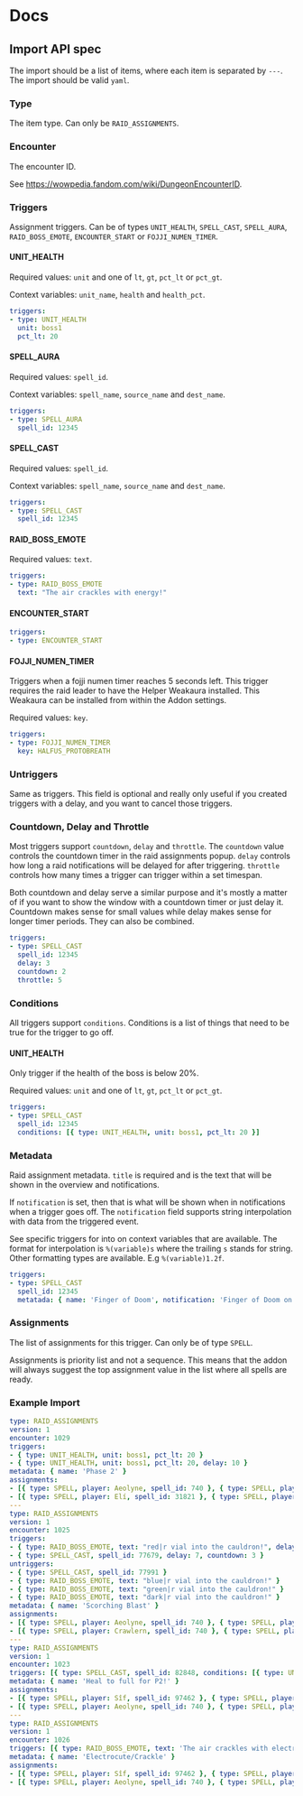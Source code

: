 # Docs

## Import API spec

The import should be a list of items, where each item is separated by `---`. The import should be valid `yaml`.

### Type

The item type. Can only be `RAID_ASSIGNMENTS`.

### Encounter

The encounter ID.

See https://wowpedia.fandom.com/wiki/DungeonEncounterID.

### Triggers

Assignment triggers. Can be of types `UNIT_HEALTH`, `SPELL_CAST`, `SPELL_AURA`, `RAID_BOSS_EMOTE`, `ENCOUNTER_START` or `FOJJI_NUMEN_TIMER`.

#### UNIT_HEALTH

Required values: `unit` and one of `lt`, `gt`, `pct_lt` or `pct_gt`.

Context variables: `unit_name`, `health` and `health_pct`.

```yaml
triggers:
- type: UNIT_HEALTH
  unit: boss1
  pct_lt: 20
```

#### SPELL_AURA

Required values: `spell_id`.

Context variables: `spell_name`, `source_name` and `dest_name`.

```yaml
triggers:
- type: SPELL_AURA
  spell_id: 12345
```

#### SPELL_CAST

Required values: `spell_id`.

Context variables: `spell_name`, `source_name` and `dest_name`.

```yaml
triggers:
- type: SPELL_CAST
  spell_id: 12345
```

#### RAID_BOSS_EMOTE

Required values: `text`.

```yaml
triggers:
- type: RAID_BOSS_EMOTE
  text: "The air crackles with energy!"
```

#### ENCOUNTER_START

```yaml
triggers:
- type: ENCOUNTER_START
```

#### FOJJI_NUMEN_TIMER

Triggers when a fojji numen timer reaches 5 seconds left. This trigger requires the raid leader to have the Helper Weakaura installed. This Weakaura can be installed from within the Addon settings.

Required values: `key`.

```yaml
triggers:
- type: FOJJI_NUMEN_TIMER
  key: HALFUS_PROTOBREATH
```

### Untriggers

Same as triggers. This field is optional and really only useful if you created triggers with a delay, and you want to cancel those triggers.

### Countdown, Delay and Throttle

Most triggers support `countdown`, `delay` and `throttle`. The `countdown` value controls the countdown timer in the raid assignments popup. `delay` controls how long a raid notifications will be delayed for after triggering. `throttle` controls how many times a trigger can trigger within a set timespan.

Both countdown and delay serve a similar purpose and it's mostly a matter of if you want to show the window with a countdown timer or just delay it. Countdown makes sense for small values while delay makes sense for longer timer periods. They can also be combined.

```yaml
triggers:
- type: SPELL_CAST
  spell_id: 12345
  delay: 3
  countdown: 2
  throttle: 5
```

### Conditions

All triggers support `conditions`. Conditions is a list of things that need to be true for the trigger to go off.

#### UNIT_HEALTH

Only trigger if the health of the boss is below 20%.

Required values: `unit` and one of `lt`, `gt`, `pct_lt` or `pct_gt`.

```yaml
triggers:
- type: SPELL_CAST
  spell_id: 12345
  conditions: [{ type: UNIT_HEALTH, unit: boss1, pct_lt: 20 }]
```
### Metadata

Raid assignment metadata. `title` is required and is the text that will be shown in the overview and notifications.

If `notification` is set, then that is what will be shown when in notifications when a trigger goes off. The `notification` field supports string interpolation with data from the triggered event.

See specific triggers for into on context variables that are available. The format for interpolation is `%(variable)s` where the trailing `s` stands for string. Other formatting types are available. E.g `%(variable)1.2f`.

```yaml
triggers:
- type: SPELL_CAST
  spell_id: 12345
  metatada: { name: 'Finger of Doom', notification: 'Finger of Doom on %(dest_name)s!' }
```

### Assignments

The list of assignments for this trigger. Can only be of type `SPELL`.

Assignments is priority list and not a sequence. This means that the addon will always suggest the top assignment value in the list where all spells are ready.

### Example Import

```yaml
type: RAID_ASSIGNMENTS
version: 1
encounter: 1029
triggers: 
- { type: UNIT_HEALTH, unit: boss1, pct_lt: 20 }
- { type: UNIT_HEALTH, unit: boss1, pct_lt: 20, delay: 10 }
metadata: { name: 'Phase 2' }
assignments:
- [{ type: SPELL, player: Aeolyne, spell_id: 740 }, { type: SPELL, player: Dableach, spell_id: 51052 }]
- [{ type: SPELL, player: Elí, spell_id: 31821 }, { type: SPELL, player: Kondec, spell_id: 62618 }]
---
type: RAID_ASSIGNMENTS
version: 1
encounter: 1025
triggers:
- { type: RAID_BOSS_EMOTE, text: "red|r vial into the cauldron!", delay: 19, countdown: 3 }
- { type: SPELL_CAST, spell_id: 77679, delay: 7, countdown: 3 }
untriggers:
- { type: SPELL_CAST, spell_id: 77991 }
- { type: RAID_BOSS_EMOTE, text: "blue|r vial into the cauldron!" }
- { type: RAID_BOSS_EMOTE, text: "green|r vial into the cauldron!" }
- { type: RAID_BOSS_EMOTE, text: "dark|r vial into the cauldron!" }
metadata: { name: 'Scorching Blast' }
assignments:
- [{ type: SPELL, player: Aeolyne, spell_id: 740 }, { type: SPELL, player: Dableach, spell_id: 51052 }]
- [{ type: SPELL, player: Crawlern, spell_id: 740 }, { type: SPELL, player: Dableach, spell_id: 51052 }]
---
type: RAID_ASSIGNMENTS
version: 1
encounter: 1023
triggers: [{ type: SPELL_CAST, spell_id: 82848, conditions: [{ type: UNIT_HEALTH, unit: boss1, pct_lt: 25 }]}]
metadata: { name: 'Heal to full for P2!' }
assignments:
- [{ type: SPELL, player: Sîf, spell_id: 97462 }, { type: SPELL, player: Dableach, spell_id: 51052 }]
- [{ type: SPELL, player: Aeolyne, spell_id: 740 }, { type: SPELL, player: Solfernus, spell_id: 51052 }]
---
type: RAID_ASSIGNMENTS
version: 1
encounter: 1026
triggers: [{ type: RAID_BOSS_EMOTE, text: 'The air crackles with electricity!', countdown: 5 }]
metadata: { name: 'Electrocute/Crackle' }
assignments:
- [{ type: SPELL, player: Sîf, spell_id: 97462 }, { type: SPELL, player: Dableach, spell_id: 51052 }]
- [{ type: SPELL, player: Aeolyne, spell_id: 740 }, { type: SPELL, player: Solfernus, spell_id: 51052 }]
```
